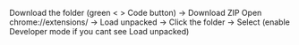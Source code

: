 Download the folder (green < > Code button) -> Download ZIP
Open chrome://extensions/ -> Load unpacked -> Click the folder -> Select (enable Developer mode if you cant see Load unpacked)
